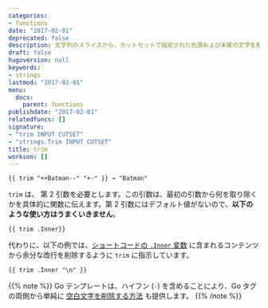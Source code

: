 ```yaml
---
categories:
- functions
date: "2017-02-01"
deprecated: false
description: 文字列のスライスから、カットセットで指定された先頭および末尾の文字を削除して返します。
draft: false
hugoversion: null
keywords:
- strings
lastmod: "2017-02-01"
menu:
  docs:
    parent: functions
publishdate: "2017-02-01"
relatedfuncs: []
signature:
- "trim INPUT CUTSET"
- "strings.Trim INPUT CUTSET"
title: trim
workson: []
---
```


```go-html-template
{{ trim "++Batman--" "+-" }} → "Batman"
```

`trim` は、 第 2 引数を必要とします。この引数は、最初の引数から何を取り除くかを具体的に関数に伝えます。第 2 引数にはデフォルト値がないので、**以下のような使い方はうまくいきません**。

```go-html-template
{{ trim .Inner}}
```

代わりに、以下の例では、[ショートコードの `.Inner` 変数][shortcodevars] に含まれるコンテンツから余分な改行を削除するように `trim` に指示しています。

```go-html-template
{{ trim .Inner "\n" }}
```

{{% note %}}
Go テンプレートは、ハイフン (`-`) を含めることにより、Go タグの両側から単純に [空白文字を削除する方法](/templates/introduction/#whitespace) も提供します。
{{% /note %}}


[shortcodevars]: /variables/shortcodes/
